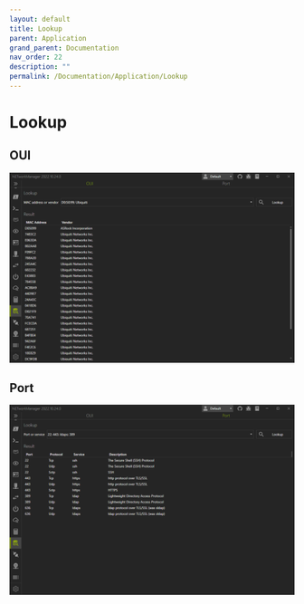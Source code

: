 ```yaml
---
layout: default
title: Lookup
parent: Application
grand_parent: Documentation
nav_order: 22
description: ""
permalink: /Documentation/Application/Lookup
---
```


# Lookup

## OUI

![Lookup_OUI](22_Lookup_OUI.png)

## Port

![Lookup_Port](22_Lookup_Port.png)